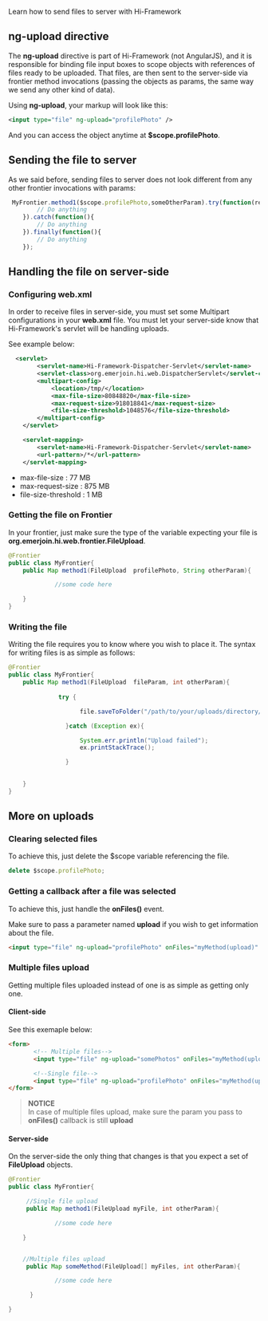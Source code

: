 <!--Topic description-->
<description>Learn how to send files to server with Hi-Framework</description>


## ng-upload directive

The __ng-upload__ directive is part of Hi-Framework (not AngularJS), and it is responsible for binding file input boxes to scope objects with references of files ready to be uploaded. 
That files, are then sent to the server-side via frontier method invocations (passing the objects as params, the same way we send any other kind of data).

Using __ng-upload__, your markup will look like this:

```xml
<input type="file" ng-upload="profilePhoto" />
```

And you can access the object anytime at __$scope.profilePhoto__.


## Sending the file to server

As we said before, sending files to server does not look different from any other frontier invocations with params:

```javascript
 MyFrontier.method1($scope.profilePhoto,someOtherParam).try(function(result){    
		// Do anything
    }).catch(function(){
        // Do anything
	}).finally(function(){
        // Do anything
    });
```


## Handling the file on server-side

### Configuring web.xml

In order to receive files in server-side, you must set some Multipart configurations in your __web.xml__ file. You must let your server-side know that Hi-Framework's servlet will be handling uploads.

See example below:

```xml
  <servlet>
        <servlet-name>Hi-Framework-Dispatcher-Servlet</servlet-name>
        <servlet-class>org.emerjoin.hi.web.DispatcherServlet</servlet-class>
        <multipart-config>
            <location>/tmp/</location>
            <max-file-size>80848820</max-file-size> 
            <max-request-size>918018841</max-request-size>
            <file-size-threshold>1048576</file-size-threshold>
        </multipart-config>
    </servlet>

    <servlet-mapping>
        <servlet-name>Hi-Framework-Dispatcher-Servlet</servlet-name>
        <url-pattern>/*</url-pattern>
    </servlet-mapping>
```

<info-block title="Correspondance">

   - max-file-size : 77 MB
   - max-request-size : 875 MB
   - file-size-threshold : 1 MB
</info-block>


### Getting the file on Frontier

In your frontier, just make sure the type of the variable expecting your file is __org.emerjoin.hi.web.frontier.FileUpload__.

```java
@Frontier
public class MyFrontier{
    public Map method1(FileUpload  profilePhoto, String otherParam){

             //some code here

    }
}
```



### Writing the file

Writing the file requires you to know where you wish to place it. The syntax for writing files is as simple as follows:

```java
@Frontier
public class MyFrontier{
    public Map method1(FileUpload  fileParam, int otherParam){
             
              try {

                    file.saveToFolder("/path/to/your/uploads/directory/");

                }catch (Exception ex){

                    System.err.println("Upload failed");
                    ex.printStackTrace();

                }
             

    }
}
```

## More on uploads

### Clearing selected files
To achieve this, just delete the $scope variable referencing the file.
```javascript
delete $scope.profilePhoto;
```
### Getting a callback after a file was selected
To achieve this, just handle the __onFiles()__ event.

Make sure to pass a parameter named __upload__ if you wish to get information about the file.

```html
<input type="file" ng-upload="profilePhoto" onFiles="myMethod(upload)" />
```

### Multiple files upload
Getting multiple files uploaded instead of one is as simple as getting only one.

#### Client-side
See this exemaple below:
```html
<form>
       <!-- Multiple files-->
       <input type="file" ng-upload="somePhotos" onFiles="myMethod(upload)" multiple/>

       <!--Single file-->
       <input type="file" ng-upload="profilePhoto" onFiles="myMethod(upload)" />
</form>
```

> **NOTICE**<br> In case of multiple files upload, make sure the param you pass to __onFiles()__ callback is still __upload__



#### Server-side
On the server-side the only thing that changes is that you expect a set of __FileUpload__ objects.
```java
@Frontier
public class MyFrontier{

     //Single file upload 
     public Map method1(FileUpload myFile, int otherParam){

             //some code here

    }


    //Multiple files upload 
     public Map someMethod(FileUpload[] myFiles, int otherParam){

             //some code here

      }

}
```



